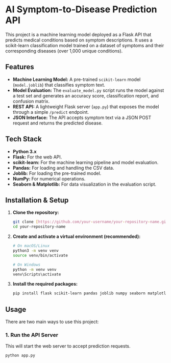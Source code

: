 # AI Symptom-to-Disease Prediction API

This project is a machine learning model deployed as a Flask API that predicts medical conditions based on symptom descriptions. It uses a scikit-learn classification model trained on a dataset of symptoms and their corresponding diseases (over 1,000 unique conditions).

## Features

* **Machine Learning Model:** A pre-trained `scikit-learn` model (`model.joblib`) that classifies symptom text.
* **Model Evaluation:** The `evaluate_model.py` script runs the model against a test set and generates an accuracy score, classification report, and confusion matrix.
* **REST API:** A lightweight Flask server (`app.py`) that exposes the model through a simple `/predict` endpoint.
* **JSON Interface:** The API accepts symptom text via a JSON POST request and returns the predicted disease.

## Tech Stack

* **Python 3.x**
* **Flask:** For the web API.
* **scikit-learn:** For the machine learning pipeline and model evaluation.
* **Pandas:** For loading and handling the CSV data.
* **Joblib:** For loading the pre-trained model.
* **NumPy:** For numerical operations.
* **Seaborn & Matplotlib:** For data visualization in the evaluation script.

## Installation & Setup

1.  **Clone the repository:**
    ```bash
    git clone [https://github.com/your-username/your-repository-name.git](https://github.com/your-username/your-repository-name.git)
    cd your-repository-name
    ```

2.  **Create and activate a virtual environment (recommended):**
    ```bash
    # On macOS/Linux
    python3 -m venv venv
    source venv/bin/activate
    
    # On Windows
    python -m venv venv
    venv\Scripts\activate
    ```

3.  **Install the required packages:**
    ```bash
    pip install flask scikit-learn pandas joblib numpy seaborn matplotlib
    ```

## Usage

There are two main ways to use this project:

### 1. Run the API Server

This will start the web server to accept prediction requests.

```bash
python app.py
